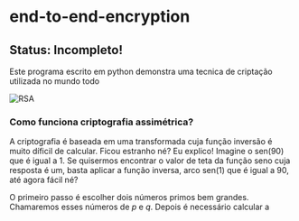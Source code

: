 # end-to-end-encryption

## Status: Incompleto!

Este programa escrito em python demonstra uma tecnica de criptação utilizada no mundo todo 

![RSA](https://github.com/EduFreit4s/end-to-end-encryption/blob/master/images/home.PNG)

### Como funciona criptografia assimétrica?

A criptografia é baseada em uma transformada cuja função inversão é muito díficil de calcular. Ficou estranho né? Eu explico! Imagine o sen(90) que é igual a 1. Se quisermos encontrar o valor de teta da função seno cuja resposta é um, basta aplicar a função inversa, arco sen(1) que é igual a 90, até agora fácil né?



O primeiro passo é escolher dois números primos bem grandes. Chamaremos esses números de *p* e *q*. Depois é necessário calcular a 
